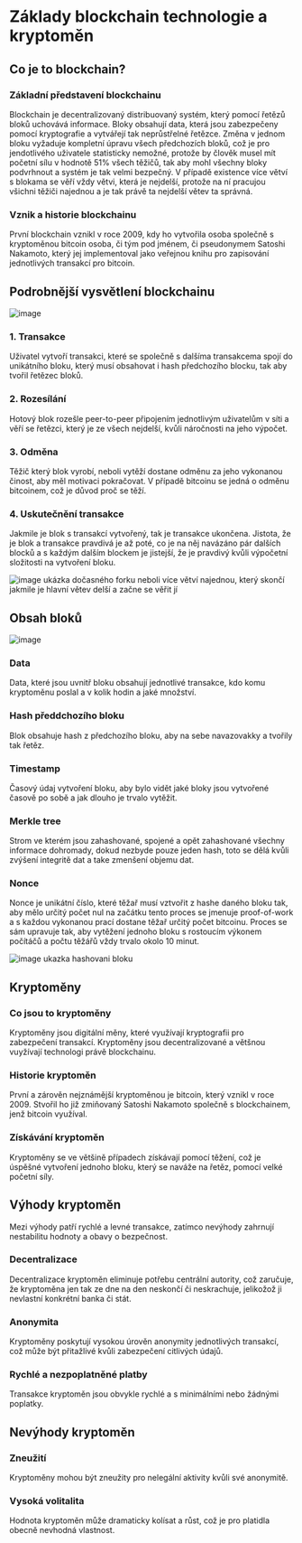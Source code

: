 # Základy blockchain technologie a kryptoměn
## Co je to blockchain?
### Základní představení blockchainu
Blockchain je decentralizovaný distribuovaný systém, který pomocí řetězů bloků uchovává informace. Bloky obsahují data, která jsou zabezpečeny pomocí kryptografie a vytvářejí tak neprůstřelné řetězce. Změna v jednom bloku vyžaduje kompletní úpravu všech předchozích bloků, což je pro jendotlivého uživatele statisticky nemožné, protože by člověk musel mít početní sílu v hodnotě 51% všech těžičů, tak aby mohl všechny bloky podvrhnout a systém je tak velmi bezpečný. V případě existence více větví s blokama se věří vždy větvi, která je nejdelší, protože na ní pracujou všichni těžiči najednou a je tak právě ta nejdelší větev ta správná.

### Vznik a historie blockchainu
První blockchain vznikl v roce 2009, kdy ho vytvořila osoba společně s kryptoměnou bitcoin osoba, či tým pod jménem, či pseudonymem Satoshi Nakamoto, který jej implementoval jako veřejnou knihu pro zapisování jednotlivých transakcí pro bitcoin.

## Podrobnější vysvětlení blockchainu
![image](https://github.com/aski94/Zaklady-blockchain-technologie-a-kryptomen/assets/114053450/043d8463-1006-4565-92f6-00f9240e76ab)
### 1. Transakce
Uživatel vytvoří transakci, které se společně s dalšíma transakcema spojí do unikátního bloku, který musí obsahovat i hash předchozího blocku, tak aby tvořil řetězec bloků.
### 2. Rozesílání
Hotový blok rozešle peer-to-peer připojením jednotlivým uživatelům v síti a věří se řetězci, který je ze všech nejdelší, kvůli náročnosti na jeho výpočet.
### 3. Odměna
Těžič který blok vyrobí, neboli vytěží dostane odměnu za jeho vykonanou činost, aby měl motivaci pokračovat. V případě bitcoinu se jedná o odměnu bitcoinem, což je důvod proč se těží.
### 4. Uskutečnění transakce
Jakmile je blok s transakcí vytvořený, tak je transakce ukončena. Jistota, že je blok a transakce pravdivá je až poté, co je na něj navázáno pár dalších blocků a s každým dalším blockem je jistejší, že je pravdivý kvůli výpočetní složitosti na vytvoření bloku.

![image](https://github.com/aski94/Zaklady-blockchain-technologie-a-kryptomen/assets/114053450/d7f49962-4109-4ae1-a09d-bfd2baa72a9f)
ukázka dočasného forku neboli více větví najednou, který skončí jakmile je hlavní větev delší a začne se věřit jí

## Obsah bloků
![image](https://github.com/aski94/Zaklady-blockchain-technologie-a-kryptomen/assets/114053450/1088ad6d-37b9-4969-bc6d-62e2f0f45a82)
### Data
Data, které jsou uvnitř bloku obsahují jednotlivé transakce, kdo komu kryptoměnu poslal a v kolik hodin a jaké množství. 
### Hash předdchozího bloku
Blok obsahuje hash z předchozího bloku, aby na sebe navazovakky a tvořily tak řetěz.
### Timestamp
Časový údaj vytvoření bloku, aby bylo vidět jaké bloky jsou vytvořené časově po sobě a jak dlouho je trvalo vytěžit.
### Merkle tree
Strom ve kterém jsou zahashované, spojené a opět zahashované všechny informace dohromady, dokud nezbyde pouze jeden hash,
toto se dělá kvůli zvýšení integritě dat a take zmenšení objemu dat.
### Nonce
Nonce je unikátní číslo, které těžař musí vztvořit z hashe daného bloku tak, aby mělo určitý počet nul na začátku tento proces se jmenuje proof-of-work a s každou vykonanou prací dostane těžař určitý počet bitcoinu. Proces se sám upravuje tak, aby vytěžení jednoho bloku s rostoucím výkonem počítáčů a počtu těžářů vždy trvalo okolo 10 minut.

![image](https://github.com/aski94/Zaklady-blockchain-technologie-a-kryptomen/assets/114053450/0c0a35bf-8cc0-4285-b168-0ecd69660f1e)
ukazka hashovani bloku 

## Kryptoměny
### Co jsou to kryptoměny
Kryptoměny jsou digitální měny, které využívají kryptografii pro zabezpečení transakcí. Kryptoměny jsou decentralizované a většnou vuyžívají technologi právě blockchainu.

### Historie kryptoměn
První a zárověn nejznámější kryptoměnou je bitcoin, který vznikl v roce 2009. Stvořil ho již zmiňovaný Satoshi Nakamoto společně s blockchainem, jenž bitcoin využíval.

### Získávání kryptoměn
Kryptoměny se ve většině případech získávají pomocí těžení, což je úspěšné vytvoření jednoho bloku, který se naváže na řetěz, pomocí velké početní síly.

## Výhody kryptoměn
Mezi výhody patří rychlé a levné transakce, zatímco nevýhody zahrnují nestabilitu hodnoty a obavy o bezpečnost.

### Decentralizace
Decentralizace kryptoměn eliminuje potřebu centrální autority, což zaručuje, že kryptoměna jen tak ze dne na den neskončí či neskrachuje, jelikožož ji nevlastní konkrétní banka či stát.

### Anonymita
Kryptoměny poskytují vysokou úrověn anonymity jednotlivých transakcí, což může být přitažlivé kvůli zabezpečení citlivých údajů.

### Rychlé a nezpoplatněné platby
Transakce kryptoměn jsou obvykle rychlé a s minimálními nebo žádnými poplatky.

## Nevýhody kryptoměn
### Zneužití
Kryptoměny mohou být zneužity pro nelegální aktivity kvůli své anonymitě.

### Vysoká volitalita
Hodnota kryptoměn může dramaticky kolísat a růst, což je pro platidla obecně nevhodná vlastnost.
